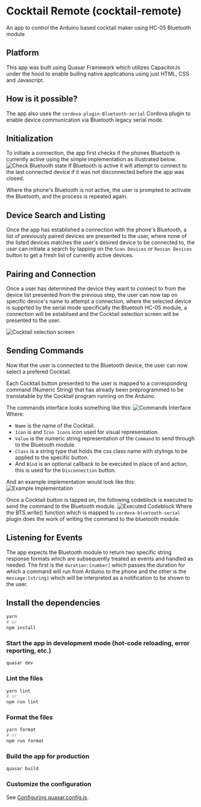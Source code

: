 # Cocktail Remote (cocktail-remote)

An app to control the Arduino based cocktail maker using HC-05 Bluetooth module

## Platform

This app was built using Quasar Framework which utilizes CapacitorJs under the hood to enable builing native applications using just HTML, CSS and Javascript.

## How is it possible?

The app also uses the `cordova-plugin-Bluetooth-serial` Cordova plugin to enable device communication via Bluetooth legacy serial mode.

## Initialization

To initiate a connection, the app first checks if the phones Bluetooth is currently active using the simple implementation as illustrated below.
![Check Bluetooth state](image.png)
If Bluetooth is active it will attempt to connect to the last connected device if it was not disconnected before the app was closed.

Where the phone's Bluetooth is not active, the user is prompted to activate the Bluetooth, and the process is repeated again.

## Device Search and Listing

Once the app has established a connection with the phone's Bluetooth, a list of previously paired devices are presented to the user, where none of the listed devices matches the user's desired device to be connected to, the user can initiate a search by tapping on the `Scan Devices` or `Rescan Devices` button to get a fresh list of currently active devices.

## Pairing and Connection

Once a user has determined the device they want to connect to from the device list presented from the previous step, the user can now tap on specific device's name to attempt a connection, where the selected device is supprted by the serial mode specifically the Bluetooh HC-05 module, a connection will be establised and the Cocktail selection screen will be presented to the user.

![Cocktail selection screen](image-1.png)

## Sending Commands

Now that the user is connected to the Bluetooth device, the user can now select a prefered Cocktail.

Each Cocktail button presented to the user is mapped to a corresponding command (Numeric String) that has already been preprogrammed to be translatable by the Cocktail program running on the Arduino.

The commands interface looks something like this:
![Commands Interface](image-2.png)
Where:

- `Name` is the name of the Cocktail.
- `Icon` is and `Icon Icons` icon used for visual representation.
- `Value` is the numeric string representation of the `Command` to send through to the Bluetooth module.
- `Class` is a string type that holds the css class name with stylings to be applied to the specific button.
- And `Bind` is an optional callback to be executed in place of and action, this is used for the `Disconnection` button.

And an example implementation would look like this:
![Example Implementation](image-3.png)

Once a Cocktail button is tapped on, the following codeblock is executed to send the command to the Bluetooth module.
![Executed Codeblock](image-4.png)
Where the BTS.write() function which is mapped to `cordova-bluetooth-serial` plugin does the work of writing the command to the bluetooth module.

## Listening for Events

The app expects the Bluetooth module to return two specific string response formats which are subsequently treated as events and handled as needed.
The first is the `duration:[number]` which passes the duration for which a command will run from Arduino to the phone and the other is the `message:[string]` which will be interpreted as a notification to be shown to the user.

## Install the dependencies

```bash
yarn
# or
npm install
```

### Start the app in development mode (hot-code reloading, error reporting, etc.)

```bash
quasar dev
```

### Lint the files

```bash
yarn lint
# or
npm run lint
```

### Format the files

```bash
yarn format
# or
npm run format
```

### Build the app for production

```bash
quasar build
```

### Customize the configuration

See [Configuring quasar.config.js](https://v2.quasar.dev/quasar-cli-vite/quasar-config-js).

